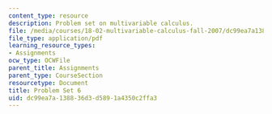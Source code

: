 ```yaml
---
content_type: resource
description: Problem set on multivariable calculus.
file: /media/courses/18-02-multivariable-calculus-fall-2007/dc99ea7a138836d3d5891a4350c2ffa3_ps6.pdf
file_type: application/pdf
learning_resource_types:
- Assignments
ocw_type: OCWFile
parent_title: Assignments
parent_type: CourseSection
resourcetype: Document
title: Problem Set 6
uid: dc99ea7a-1388-36d3-d589-1a4350c2ffa3
---
```

